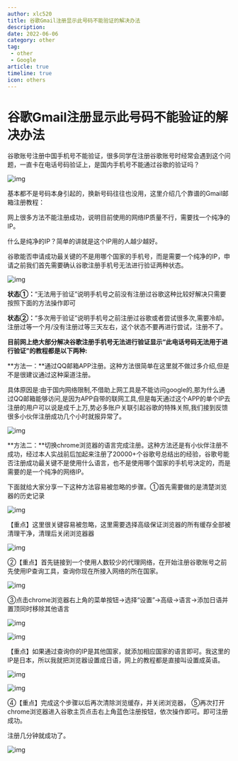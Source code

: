 ```yaml
---
author: xlc520
title: 谷歌Gmail注册显示此号码不能验证的解决办法
description: 
date: 2022-06-06
category: other
tag: 
 - other
 - Google
article: true
timeline: true
icon: others
---
```


# 谷歌Gmail注册显示此号码不能验证的解决办法

谷歌账号注册中国手机号不能验证，很多同学在注册谷歌账号时经常会遇到这个问题，一直卡在电话号码验证上，是国内手机号不能通过谷歌的验证吗？

![img](https://static.xlc520.tk/blogImage/1620-165365038994811.png)

基本都不是号码本身引起的，换新号码往往也没用，这里介绍几个靠谱的Gmail邮箱注册教程：

网上很多方法不能注册成功，说明目前使用的网络IP质量不行，需要找一个纯净的IP。

什么是纯净的IP？简单的讲就是这个IP用的人越少越好。

谷歌能否申请成功最关键的不是用哪个国家的手机号，而是需要一个纯净的IP，申请之前我们首先需要确认谷歌注册手机号无法进行验证两种状态。

![img](https://static.xlc520.tk/blogImage/1620-16536503899481.png)

**状态①：**“无法用于验证”说明手机号之前没有注册过谷歌这种比较好解决只需要按照下面的方法操作即可

**状态②：**“多次用于验证”说明手机号之前注册过谷歌或者尝试很多次,需要冷却。注册过等一个月/没有注册过等三天左右，这个状态不要再进行尝试，注册不了。 

**目前网上绝大部分解决谷歌注册手机号无法进行验证显示“此电话号码无法用于进行验证”的教程都是以下两种:**

**方法一：**通过QQ邮箱APP注册。这种方法很简单在这里就不做过多介绍,但是不是很建议通过这种渠道注册。

具体原因是:由于国内网络限制,不借助上网工具是不能访问google的,那为什么通过QQ邮箱能够访问,是因为APP自带的联网工具,但是每天通过这个APP的单个IP去注册的用户可以说是成千上万,势必多账户关联引起谷歌的特殊关照,我们接到反馈很多小伙伴注册成功几个小时就报异常了。

![img](https://static.xlc520.tk/blogImage/1620-16536503899482.jpeg)

**方法二：**切换chrome浏览器的语言完成注册。这种方法还是有小伙伴注册不成功，经过本人实战前后加起来注册了20000+个谷歌号总结出的经验，谷歌号能否注册成功最关键不是使用什么语言，也不是使用哪个国家的手机号决定的，而是需要的是一个纯净的网络IP。

下面就给大家分享一下这种方法容易被忽略的步骤。①首先需要做的是清楚浏览器的历史记录

![img](https://static.xlc520.tk/blogImage/1620-16536503899483.jpeg)

【重点】这里很关键容易被忽略，这里需要选择高级保证浏览器的所有缓存全部被清理干净，清理后关闭浏览器器

![img](https://static.xlc520.tk/blogImage/1620-16536503899494.jpeg)

②【重点】首先链接到一个使用人数较少的代理网络，在开始注册谷歌账号之前先使用IP查询工具，查询你现在所接入网络的所在国家。

![img](https://static.xlc520.tk/blogImage/1620-16536503899495.jpeg)

③点击chrome浏览器右上角的菜单按钮→选择“设置”→高级→语言→添加日语并置顶同时移除其他语言

![img](https://static.xlc520.tk/blogImage/1620-16536503899496.jpeg)

![img](https://static.xlc520.tk/blogImage/1620-16536503899497.jpeg)

【重点】如果通过查询你的IP是其他国家，就添加相应国家的语言即可。我这里的IP是日本，所以我就把浏览器设置成日语，网上的教程都是直接叫设置成英语。

![img](https://static.xlc520.tk/blogImage/1620-16536503899498.jpeg)

![img](https://static.xlc520.tk/blogImage/1620-16536503899499.jpeg)

④【重点】完成这个步骤以后再次清除浏览缓存，并关闭浏览器， ⑤再次打开chrome浏览器进入谷歌主页点击右上角蓝色注册按钮，依次操作即可。即可注册成功。

注册几分钟就成功了。

![img](https://static.xlc520.tk/blogImage/1620-165365038994910.jpeg)


